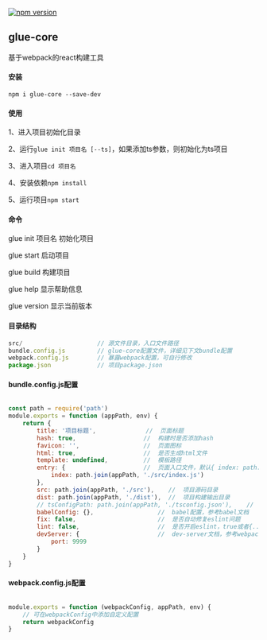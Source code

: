 
[![npm version](https://img.shields.io/npm/v/glue-core.svg?style=flat)](https://www.npmjs.com/package/glue-core)


## glue-core
基于webpack的react构建工具



#### 安装

`npm i glue-core --save-dev`



#### 使用

1、进入项目初始化目录

2、运行`glue init 项目名 [--ts]`，如果添加ts参数，则初始化为ts项目

3、进入项目`cd 项目名`

4、安装依赖`npm install`

5、运行项目`npm start`



#### 命令

glue init 项目名     初始化项目

glue start          启动项目

glue build          构建项目

glue help           显示帮助信息

glue version        显示当前版本



#### 目录结构

```javascript
src/                     // 源文件目录，入口文件路径
bundle.config.js         // glue-core配置文件，详细见下文bundle配置
webpack.config.js        // 暴露webpack配置，可自行修改
package.json             // 项目package.json
```


#### bundle.config.js配置

```javascript

const path = require('path')
module.exports = function (appPath, env) {
    return {
        title: '项目标题',              //  页面标题
        hash: true,                   //  构建时是否添加hash
        favicon: '',                  //  页面图标
        html: true,                   //  是否生成html文件
        template: undefined,          //  模板路径
        entry: {                      //  页面入口文件，默认{ index: path.join(appPath, 			'./src/index.js') }
            index: path.join(appPath, './src/index.js')
		},
        src: path.join(appPath, './src'),    //  项目源码目录
        dist: path.join(appPath, './dist'),  //  项目构建输出目录
        // tsConfigPath: path.join(appPath, './tsconfig.json'),    //  ts项目，ts配置文件路径，不填会自动使用默认配置
        babelConfig: {},                  //  babel配置，参考babel文档
        fix: false,                       //  是否自动修复eslint问题
        lint: false,                      //  是否开启eslint，true或者{...eslintOptions}，具体配置可参考eslint官网 -> Node.js API -> new ESLint(options)
        devServer: {                      //  dev-server文档，参考webpack文档中的配置
            port: 9999
        }
    }
}

```

#### webpack.config.js配置

```javascript

module.exports = function (webpackConfig, appPath, env) {
    // 可在webpackConfig中添加自定义配置
    return webpackConfig
}

```
